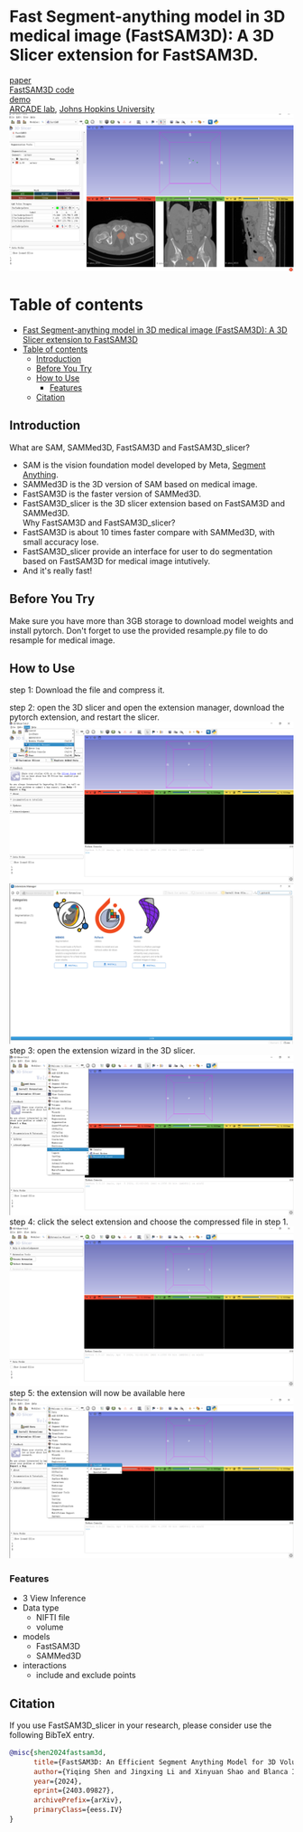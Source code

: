 # Fast Segment-anything model in 3D medical image (FastSAM3D): A 3D Slicer extension for FastSAM3D.

[paper](https://arxiv.org/abs/2403.09827)
\
[FastSAM3D code](https://github.com/arcadelab/FastSAM3D)
\
[demo](https://youtu.be/oJ9ZhnPWqSs)
\
[ARCADE lab](https://arcade.cs.jhu.edu/), [Johns Hopkins University](https://www.jhu.edu/)
\
![Results](utils/results.PNG)

# Table of contents
- [Fast Segment-anything model in 3D medical image (FastSAM3D): A 3D Slicer extension to FastSAM3D](#fast-segment-anything-model-in-3d-medical-image-fastsam3d-a-3d-slicer-extension-for-fastsam3d)
- [Table of contents](#table-of-contents)
  - [Introduction ](#introduction-)
  - [Before You Try ](#before-you-try-)
  - [How to Use ](#how-to-use-)
    - [Features ](#features-)
  - [Citation ](#citation-)

## Introduction <a name="introduction"></a>
What are SAM, SAMMed3D, FastSAM3D and FastSAM3D_slicer?
* SAM is the vision foundation model developed by Meta, [Segment Anything](https://segment-anything.com).
* SAMMed3D is the 3D version of SAM based on medical image.
* FastSAM3D is the faster version of SAMMed3D.
* FastSAM3D_slicer is the 3D slicer extension based on FastSAM3D and SAMMed3D.
\
Why FastSAM3D and FastSAM3D_slicer?
* FastSAM3D is about 10 times faster compare with SAMMed3D, with small accuracy lose. 
* FastSAM3D_slicer provide an interface for user to do segmentation based on FastSAM3D for medical image intutively.
* And it's really fast! 
## Before You Try <a name="before-you-try"></a>
Make sure you have more than 3GB storage to download model weights and install pytorch.
Don't forget to use the provided resample.py file to do resample for medical image. 
## How to Use <a name="how-to-use"></a>
step 1: Download the file and compress it.

step 2: open the 3D slicer and open the extension manager, download the pytorch extension, and restart the slicer.
![step21](utils/step21.PNG)
![step22](utils/step22.PNG)
step 3: open the extension wizard in the 3D slicer.
![step3](utils/step3.PNG)
step 4: click the select extension and choose the compressed file in step 1.
![step4](utils/step4.PNG)
step 5: the extension will now be available here
![step5](utils/step5.PNG)
### Features <a name="features"></a>
- 3 View Inference
- Data type
  - NIFTI file
  - volume
- models
  - FastSAM3D
  - SAMMed3D
- interactions
  - include and exclude points
## Citation <a name="citation"></a>
If you use FastSAM3D_slicer in your research, please consider use the following BibTeX entry.

```bibtex
@misc{shen2024fastsam3d,
      title={FastSAM3D: An Efficient Segment Anything Model for 3D Volumetric Medical Images}, 
      author={Yiqing Shen and Jingxing Li and Xinyuan Shao and Blanca Inigo Romillo and Ankush Jindal and David Dreizin and Mathias Unberath},
      year={2024},
      eprint={2403.09827},
      archivePrefix={arXiv},
      primaryClass={eess.IV}
}
```

